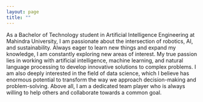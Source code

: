 ```yaml
---
layout: page
title: ""
---
```

As a Bachelor of Technology student in Artificial Intelligence Engineering at Mahindra University, I am passionate about the intersection of robotics, AI, and sustainability. Always eager to learn new things and expand my knowledge, I am constantly exploring new areas of interest. My true passion lies in working with artificial intelligence, machine learning, and natural language processing to develop innovative solutions to complex problems. I am also deeply interested in the field of data science, which I believe has enormous potential to transform the way we approach decision-making and problem-solving. Above all, I am a dedicated team player who is always willing to help others and collaborate towards a common goal.
